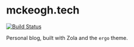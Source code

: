 # mckeogh.tech

[![Build Status](https://travis-ci.org/chocol4te/blog.svg?branch=master)](https://travis-ci.org/chocol4te/blog)

Personal blog, built with Zola and the `ergo` theme.

